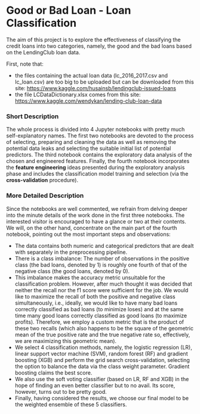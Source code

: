 # Good or Bad Loan - Loan Classification
The aim of this project is to explore the effectiveness of classifying the credit loans into two categories, namely, the good and the bad loans based on the LendingClub loan data. 

First, note that:
- the files containing the actual loan data (lc_2016_2017.csv and lc_loan.csv) are too big to be uploaded but can be downloaded from this site: 
https://www.kaggle.com/husainsb/lendingclub-issued-loans
- the file LCDataDictionary.xlsx comes from this site: https://www.kaggle.com/wendykan/lending-club-loan-data

### Short Description
The whole process is divided into 4 Jupyter notebooks with pretty much self-explanatory names. The first two notebooks are devoted to the process of selecting, preparing and cleaning the data as well as removing the potential data leaks and selecting the suitable initial list of potential predictors. The third notebook contains the exploratory data analysis of the chosen and engineered features. Finally, the fourth notebook incorporates the **feature engineering** ideas presented during the exploratory analysis phase and includes the classification model training and selection (via the **cross-validation** procedure).

### More Detailed Description
Since the notebooks are well commented, we refrain from delving deeper into the minute details of the work done in the first three notebooks. The interested visitor is encouraged to have a glance or two at their contents. We will, on the other hand, concentrate on the main part of the fourth notebook, pointing out the most important steps and observations:
- The data contains both numeric and categorical predictors that are dealt with separately in the preprocessing pipeline.
- There is a class imbalance: The number of observations in the positive class (the bad loans, denoted by 1) is roughly one fourth of that of the negative class (the good loans, denoted by 0).
- This imbalance makes the accuracy metric unsuitable for the classification problem. However, after much thought it was decided that neither the recall nor the f1 score were sufficient for the job. We would like to maximize the recall of both the positive and negative class simultaneously, i.e., ideally, we would like to have many bad loans correctly classified as bad loans (to minimize loses) and at the same time many good loans correctly classified as good loans (to maximize profits). Therefore, we employ a custom metric that is the product of these two recalls (which also happens to be the square of the geometric mean of the true positive rate and the true negative rate so, effectively, we are maximizing this geometric mean).
- We select 4 classification methods, namely, the logistic regression (LR), linear support vector machine (SVM), random forest (RF) and gradient boosting (XGB) and perform the grid search cross-validation, selecting the option to balance the data via the class weight parameter. Gradient boosting claims the best score.
- We also use the soft voting classifier (based on LR, RF and XGB) in the hope of finding an even better classifier but to no avail. Its score, however, turns out to be pretty good.
- Finally, having considered the results, we choose our final model to be the weighted ensemble of these 5 classifiers.
